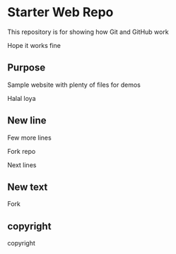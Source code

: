 # Starter Web Repo

This repository is for showing how Git and GitHub work

Hope it works fine

## Purpose

Sample website with plenty of files for demos

Halal loya

## New line

Few more lines

Fork repo

Next lines

## New text

Fork

## copyright

copyright